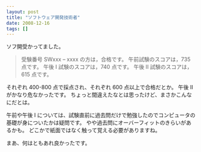 ```yaml
---
layout: post
title: "ソフトウェア開発技術者"
date: 2008-12-16
tags: []
---
```


ソフ開受かってました。

> 受験番号 SWxxx &#8211; xxxx の方は，合格です。
> 午前試験のスコアは，735 点です。
> 午後 I 試験のスコアは，740 点です。
> 午後 II 試験のスコアは，615 点です。

それぞれ 400-800 点で採点され、それぞれ 600 点以上で合格だとか。
午後 II がかなり危なかったです。
ちょっと間違えたなとは思ったけど、まさかこんなにだとは。

午前や午後 I については、試験直前に過去問だけで勉強したのでコンピュータの基礎が身についたかは疑問です。
やや過去問にオーバーフィットのきらいがあるかも。
どこかで紙面ではなく触って覚える必要がありますね。

まあ、何はともあれ良かったです。

